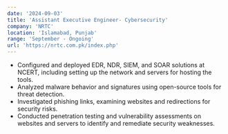 ```yaml
---
date: '2024-09-03'
title: 'Assistant Executive Engineer- Cybersecurity'
company: 'NRTC'
location: 'Islamabad, Punjab'
range: 'September - Ongoing'
url: 'https://nrtc.com.pk/index.php'
---
```


- Configured and deployed EDR, NDR, SIEM, and SOAR solutions at NCERT, including setting up the network and servers for hosting the tools. 
- Analyzed malware behavior and signatures using open-source tools for threat detection.
- Investigated phishing links, examining websites and redirections for security risks.
- Conducted penetration testing and vulnerability assessments on websites and servers to identify and remediate security weaknesses. 
